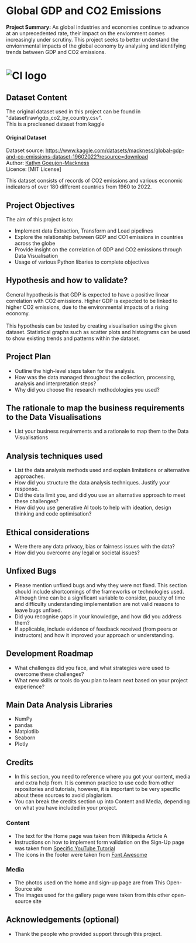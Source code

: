 # Global GDP and CO2 Emissions

**Project Summary:** As global industries and economies continue to advance at an unprecedented rate, their impact on the enviornment comes increasingly under scrutiny. This project seeks to better understand the enviornmental impacts of the global economy by analysing and identifying trends between GDP and CO2 emissions.

# ![CI logo](https://codeinstitute.s3.amazonaws.com/fullstack/ci_logo_small.png)


## Dataset Content
The original dataset used in this project can be found in "dataset\raw\gdp_co2_by_country.csv". <br>
This is a precleaned dataset from kaggle
#### Original Dataset
Dataset source: https://www.kaggle.com/datasets/mackness/global-gdp-and-co-emissions-dataset-19602022?resource=download<br>
Author: [Katlyn Goeujon-Mackness](https://www.kaggle.com/mackness)<br>
Licence: [MIT License]

This dataset consists of records of CO2 emissions and various economic indicators of over 180 different countries from 1960 to 2022. 


## Project Objectives
The aim of this project is to:
* Implement data Extraction, Transform and Load pipelines
* Explore the relationship between GDP and CO1 emissions in countries across the globe
* Provide insight on the correlation of GDP and CO2 emissions through Data Visualisation
* Usage of various Python libaries to complete objectives


## Hypothesis and how to validate?
General hypothesis is that GDP is expected to have a positive linear correlation with CO2 emissions. Higher GDP is expected to be linked to higher CO2 emissions, due to the environmental impacts of a rising economy. <br><br>
This hypothesis can be tested by creating visualisation using the given dataset. Statistical graphs such as scatter plots and histograms can be used to show existing trends and patterns within the dataset.

## Project Plan
* Outline the high-level steps taken for the analysis.
* How was the data managed throughout the collection, processing, analysis and interpretation steps?
* Why did you choose the research methodologies you used?

## The rationale to map the business requirements to the Data Visualisations
* List your business requirements and a rationale to map them to the Data Visualisations

## Analysis techniques used
* List the data analysis methods used and explain limitations or alternative approaches.
* How did you structure the data analysis techniques. Justify your response.
* Did the data limit you, and did you use an alternative approach to meet these challenges?
* How did you use generative AI tools to help with ideation, design thinking and code optimisation?

## Ethical considerations
* Were there any data privacy, bias or fairness issues with the data?
* How did you overcome any legal or societal issues?

<!-- ## Dashboard Design
* List all dashboard pages and their content, either blocks of information or widgets, like buttons, checkboxes, images, or any other item that your dashboard library supports.
* Later, during the project development, you may revisit your dashboard plan to update a given feature (for example, at the beginning of the project you were confident you would use a given plot to display an insight but subsequently you used another plot type).
* How were data insights communicated to technical and non-technical audiences?
* Explain how the dashboard was designed to communicate complex data insights to different audiences.  -->

## Unfixed Bugs
* Please mention unfixed bugs and why they were not fixed. This section should include shortcomings of the frameworks or technologies used. Although time can be a significant variable to consider, paucity of time and difficulty understanding implementation are not valid reasons to leave bugs unfixed.
* Did you recognise gaps in your knowledge, and how did you address them?
* If applicable, include evidence of feedback received (from peers or instructors) and how it improved your approach or understanding.

## Development Roadmap
* What challenges did you face, and what strategies were used to overcome these challenges?
* What new skills or tools do you plan to learn next based on your project experience? 

<!-- ## Deployment
### Heroku

* The App live link is: https://YOUR_APP_NAME.herokuapp.com/ 
* Set the runtime.txt Python version to a [Heroku-20](https://devcenter.heroku.com/articles/python-support#supported-runtimes) stack currently supported version.
* The project was deployed to Heroku using the following steps.

1. Log in to Heroku and create an App
2. From the Deploy tab, select GitHub as the deployment method.
3. Select your repository name and click Search. Once it is found, click Connect.
4. Select the branch you want to deploy, then click Deploy Branch.
5. The deployment process should happen smoothly if all deployment files are fully functional. Click now the button Open App on the top of the page to access your App.
6. If the slug size is too large then add large files not required for the app to the .slugignore file. -->


## Main Data Analysis Libraries
* NumPy
* pandas
* Matplotlib
* Seaborn
* Plotly


## Credits 

* In this section, you need to reference where you got your content, media and extra help from. It is common practice to use code from other repositories and tutorials, however, it is important to be very specific about these sources to avoid plagiarism. 
* You can break the credits section up into Content and Media, depending on what you have included in your project. 

### Content 

- The text for the Home page was taken from Wikipedia Article A
- Instructions on how to implement form validation on the Sign-Up page was taken from [Specific YouTube Tutorial](https://www.youtube.com/)
- The icons in the footer were taken from [Font Awesome](https://fontawesome.com/)

### Media

- The photos used on the home and sign-up page are from This Open-Source site
- The images used for the gallery page were taken from this other open-source site



## Acknowledgements (optional)
* Thank the people who provided support through this project.